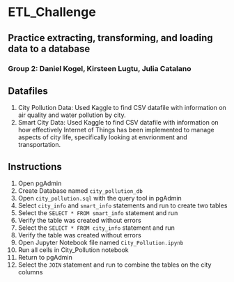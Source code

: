 # ETL_Challenge
## Practice extracting, transforming, and loading data to a database
### Group 2: Daniel Kogel, Kirsteen Lugtu, Julia Catalano

## Datafiles
1. City Pollution Data: Used Kaggle to find CSV datafile with information on air quality and water pollution by city.
2. Smart City Data: Used Kaggle to find CSV datafile with information on how effectively Internet of Things has been implemented to manage aspects of city life, specifically looking at envrionment and transportation. 

## Instructions
1. Open pgAdmin
2. Create Database named ``city_pollution_db``
3. Open ``city_pollution.sql`` with the query tool in pgAdmin
4. Select ``city_info`` and ``smart_info`` statements and run to create two tables
5. Select the ``SELECT * FROM smart_info`` statement and run
6. Verify the table was created without errors
7. Select the ``SELECT * FROM city_info`` statement and run
8. Verify the table was created without errors
9. Open Jupyter Notebook file named ``City_Pollution.ipynb``
10. Run all cells in City_Pollution notebook
11. Return to pgAdmin
12. Select the ``JOIN`` statement and run to combine the tables on the city columns
